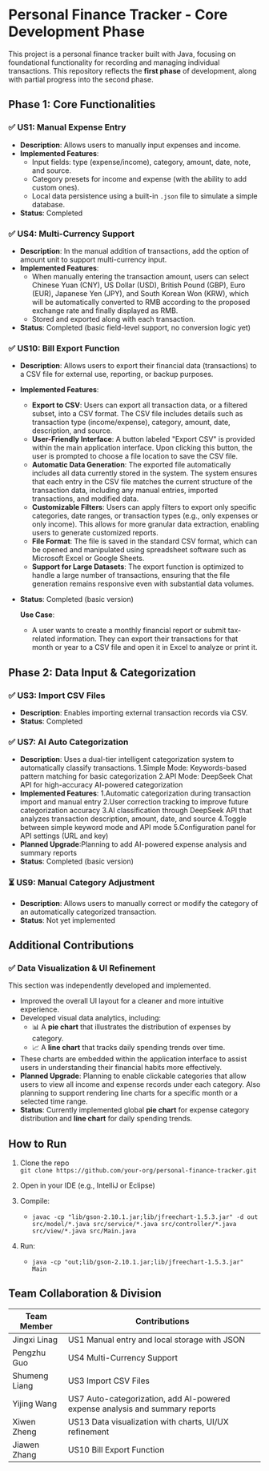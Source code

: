 
# Personal Finance Tracker - Core Development Phase

This project is a personal finance tracker built with Java, focusing on foundational functionality for recording and managing individual transactions. This repository reflects the **first phase** of development, along with partial progress into the second phase.

## Phase 1: Core Functionalities

### ✅ US1: Manual Expense Entry
- **Description**: Allows users to manually input expenses and income.
- **Implemented Features**:
  - Input fields: type (expense/income), category, amount, date, note, and source.
  - Category presets for income and expense (with the ability to add custom ones).
  - Local data persistence using a built-in `.json` file to simulate a simple database.
- **Status**: Completed

### ✅ US4: Multi-Currency Support
- **Description**: In the manual addition of transactions, add the option of amount unit to support multi-currency input.
- **Implemented Features**:
  - When manually entering the transaction amount, users can select Chinese Yuan (CNY), US Dollar (USD), British Pound (GBP), Euro (EUR), Japanese Yen (JPY), and South Korean Won (KRW), which will be automatically converted to RMB according to the proposed exchange rate and finally displayed as RMB.
  - Stored and exported along with each transaction.
- **Status**: Completed (basic field-level support, no conversion logic yet)



### ✅ US10: Bill Export Function
- **Description**: Allows users to export their financial data (transactions) to a CSV file for external use, reporting, or backup purposes.
- **Implemented Features**: 
  - **Export to CSV**: Users can export all transaction data, or a filtered subset, into a CSV format. The CSV file includes details such as transaction type (income/expense), category, amount, date, description, and source.
  - **User-Friendly Interface**: A button labeled "Export CSV" is provided within the main application interface. Upon clicking this button, the user is prompted to choose a file location to save the CSV file.
  - **Automatic Data Generation**: The exported file automatically includes all data currently stored in the system. The system ensures that each entry in the CSV file matches the current structure of the transaction data, including any manual entries, imported transactions, and modified data.
  - **Customizable Filters**: Users can apply filters to export only specific categories, date ranges, or transaction types (e.g., only expenses or only income). This allows for more granular data extraction, enabling users to generate customized reports.
  - **File Format**: The file is saved in the standard CSV format, which can be opened and manipulated using spreadsheet software such as Microsoft Excel or Google Sheets.
  - **Support for Large Datasets**: The export function is optimized to handle a large number of transactions, ensuring that the file generation remains responsive even with substantial data volumes.
- **Status**: Completed (basic version)

  **Use Case**:
  - A user wants to create a monthly financial report or submit tax-related information. They can export their transactions for that month or year to a CSV file and open it in Excel to analyze or print it.

## Phase 2: Data Input & Categorization

### ✅ US3: Import CSV Files
- **Description**: Enables importing external transaction records via CSV.
- **Status**: Completed

### ✅ US7: AI Auto Categorization
- **Description**: Uses a dual-tier intelligent categorization system to automatically classify transactions.
    1.Simple Mode: Keywords-based pattern matching for basic categorization
    2.API Mode: DeepSeek Chat API for high-accuracy AI-powered categorization
- **Implemented Features**: 
    1.Automatic categorization during transaction import and manual entry
    2.User correction tracking to improve future categorization accuracy
    3.AI classification through DeepSeek API that analyzes transaction description, amount, date, and source
    4.Toggle between simple keyword mode and API mode
    5.Configuration panel for API settings (URL and key)
- **Planned Upgrade**:Planning to add AI-powered expense analysis and summary reports
- **Status**: Completed (basic version)


### ⏳ US9: Manual Category Adjustment
- **Description**: Allows users to manually correct or modify the category of an automatically categorized transaction.
- **Status**: Not yet implemented

## Additional Contributions

### ✅ Data Visualization & UI Refinement
This section was independently developed and implemented.

- Improved the overall UI layout for a cleaner and more intuitive experience.
- Developed visual data analytics, including:
  - 📊 A **pie chart** that illustrates the distribution of expenses by category.
  - 📈 A **line chart** that tracks daily spending trends over time.
- These charts are embedded within the application interface to assist users in understanding their financial habits more effectively.
- **Planned Upgrade**: Planning to enable clickable categories that allow users to view all income and expense records under each category. Also planning to support rendering line charts for a specific month or a selected time range.
- **Status**: Currently implemented global **pie chart** for expense category distribution and **line chart** for daily spending trends.

## How to Run

1. Clone the repo  
   `git clone https://github.com/your-org/personal-finance-tracker.git`

2. Open in your IDE (e.g., IntelliJ or Eclipse)

3. Compile:
   - `javac -cp "lib/gson-2.10.1.jar;lib/jfreechart-1.5.3.jar" -d out src/model/*.java src/service/*.java src/controller/*.java src/view/*.java src/Main.java`

4. Run:
   - `java -cp "out;lib/gson-2.10.1.jar;lib/jfreechart-1.5.3.jar" Main`

## Team Collaboration & Division

| Team Member   | Contributions                                                               |
|---------------|-----------------------------------------------------------------------------|
| Jingxi Linag  | US1 Manual entry and local storage with JSON                                |
| Pengzhu Guo   | US4 Multi-Currency Support                                                  |
| Shumeng Liang | US3 Import CSV Files                                                        |
| Yijing Wang   | US7 Auto-categorization, add AI-powered expense analysis and summary reports|
| Xiwen Zheng   | US13 Data visualization with charts, UI/UX refinement                         |
| Jiawen Zhang  | US10 Bill Export Function                                                        |
